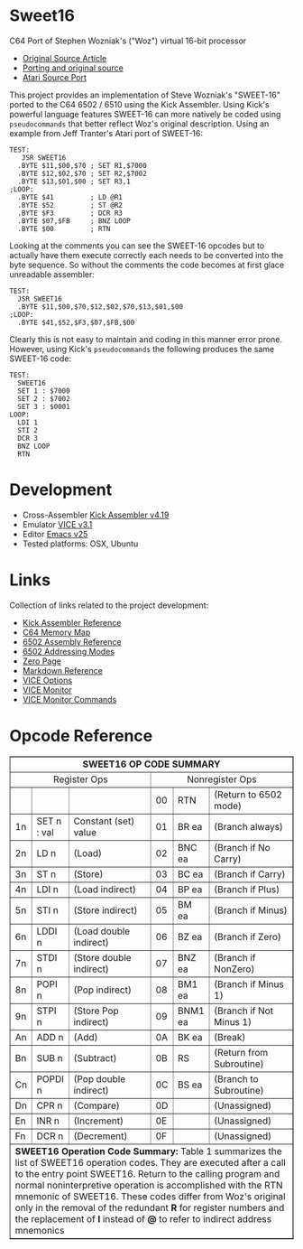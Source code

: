 # Sweet16
C64 Port of Stephen Wozniak's ("Woz") virtual 16-bit processor
- [Original Source Article](http://amigan.1emu.net/kolsen/programming/sweet16.html)
- [Porting and original source](http://www.6502.org/source/interpreters/sweet16.htm)
- [Atari Source Port](https://github.com/jefftranter/6502/blob/master/asm/sweet16/sweet16.s)

This project provides an implementation of Steve Wozniak's "SWEET-16" ported to the C64 6502 / 6510 using the Kick Assembler.   Using Kick's powerful language features SWEET-16 can more natively be coded using ```pseudocommands``` that better reflect Woz's original description.  Using an example from Jeff Tranter's Atari port of SWEET-16:

```
TEST:
   JSR SWEET16
  .BYTE $11,$00,$70 ; SET R1,$7000
  .BYTE $12,$02,$70 ; SET R2,$7002
  .BYTE $13,$01,$00 ; SET R3,1
;LOOP:
  .BYTE $41         ; LD @R1
  .BYTE $52         ; ST @R2
  .BYTE $F3         ; DCR R3
  .BYTE $07,$FB     ; BNZ LOOP
  .BYTE $00         ; RTN
```

Looking at the comments you can see the SWEET-16 opcodes but to actually have them execute correctly each needs to be converted into the byte sequence.  So without the comments the code becomes at first glace unreadable assembler:

```
TEST:
  JSR SWEET16
  .BYTE $11,$00,$70,$12,$02,$70,$13,$01,$00
;LOOP:
  .BYTE $41,$52,$F3,$07,$FB,$00
```

Clearly this is not easy to maintain and coding in this manner error prone.   However, using Kick's ```pseudocommands``` the following produces the same SWEET-16 code:

```
TEST:
  SWEET16
  SET 1 : $7000
  SET 2 : $7002
  SET 3 : $0001
LOOP:
  LDI 1
  STI 2
  DCR 3
  BNZ LOOP
  RTN
```

# Development
- Cross-Assembler [Kick Assembler v4.19](http://www.theweb.dk/KickAssembler/Main.html#frontpage)
- Emulator [VICE v3.1](http://vice-emu.sourceforge.net/)
- Editor [Emacs v25](https://www.gnu.org/software/emacs/)
- Tested platforms: OSX, Ubuntu

# Links
Collection of links related to the project development:
 - [Kick Assembler Reference](http://www.theweb.dk/KickAssembler/webhelp/content/cpt_Introduction.html)
 - [C64 Memory Map](http://sta.c64.org/cbm64mem.html)
 - [6502 Assembly Reference](http://www.obelisk.me.uk/6502/reference.html)
 - [6502 Addressing Modes](http://www.obelisk.me.uk/6502/addressing.html)
 - [Zero Page](https://www.c64-wiki.com/wiki/Zeropage)
 - [Markdown Reference](https://github.com/adam-p/markdown-here/wiki/Markdown-Cheatsheet)
 - [VICE Options](https://github.com/rjanicek/vice.js/blob/master/vice-options.md)
 - [VICE Monitor](http://codebase64.org/doku.php?id=base:using_the_vice_monitor)
 - [VICE Monitor Commands](http://vice-emu.sourceforge.net/vice_12.html#SEC290)
 
# Opcode Reference

<table width="100%" border="">
<tbody><tr><td align="center" colspan="6"><b>SWEET16 OP CODE SUMMARY</b></td></tr>
<tr><td align="center" width="50%" colspan="3">Register Ops</td><td align="center" width="50%" colspan="3">Nonregister Ops</td></tr>
<tr><td width="5%">&nbsp;</td><td width="12%">&nbsp;</td><td width="33%">&nbsp;</td><td width="5%">00</td><td width="12%">RTN</td><td width="33%">(Return to 6502 mode)</td></tr>
<tr><td>1n</td><td>SET n : val</td><td>Constant (set) value</td><td>01</td><td>BR ea</td><td>(Branch always)</td></tr>
<tr><td>2n</td><td>LD n</td><td>(Load)</td><td>02</td><td>BNC ea</td><td>(Branch if No Carry)</td></tr>
<tr><td>3n</td><td>ST n</td><td>(Store)</td><td>03</td><td>BC ea</td><td>(Branch if Carry)</td></tr>
<tr><td>4n</td><td>LDI n</td><td>(Load indirect)</td><td>04</td><td>BP ea</td><td>(Branch if Plus)</td></tr>
<tr><td>5n</td><td>STI n</td><td>(Store indirect)</td><td>05</td><td>BM ea</td><td>(Branch if Minus)</td></tr>
<tr><td>6n</td><td>LDDI n</td><td>(Load double indirect)</td><td>06</td><td>BZ ea</td><td>(Branch if Zero)</td></tr>
<tr><td>7n</td><td>STDI n</td><td>(Store double indirect)</td><td>07</td><td>BNZ ea</td><td>(Branch if NonZero)</td></tr>
<tr><td>8n</td><td>POPI n</td><td>(Pop indirect)</td><td>08</td><td>BM1 ea</td><td>(Branch if Minus 1)</td></tr>
<tr><td>9n</td><td>STPI n</td><td>(Store Pop indirect)</td><td>09</td><td>BNM1 ea</td><td>(Branch if Not Minus 1)</td></tr>
<tr><td>An</td><td>ADD n</td><td>(Add)</td><td>0A</td><td>BK ea</td><td>(Break)</td></tr>
<tr><td>Bn</td><td>SUB n</td><td>(Subtract)</td><td>0B</td><td>RS</td><td>(Return from Subroutine)</td></tr>
<tr><td>Cn</td><td>POPDI n</td><td>(Pop double indirect)</td><td>0C</td><td>BS ea</td><td>(Branch to Subroutine)</td></tr>
<tr><td>Dn</td><td>CPR n</td><td>(Compare)</td><td>0D</td><td>&nbsp;</td><td>(Unassigned)</td></tr>
<tr><td>En</td><td>INR n</td><td>(Increment)</td><td>0E</td><td>&nbsp;</td><td>(Unassigned)</td></tr>
<tr><td>Fn</td><td>DCR n</td><td>(Decrement)</td><td>0F</td><td>&nbsp;</td><td>(Unassigned)</td></tr>
<tr><td colspan="6"><b>SWEET16 Operation Code Summary:</b> Table 1 summarizes the list of SWEET16 operation codes.  They are executed after a call to the entry point SWEET16.  Return to the calling program and normal noninterpretive operation is accomplished with the RTN mnemonic of SWEET16.  These codes differ from Woz's original only in the removal of the redundant <b>R</b> for register numbers and the replacement of <b>I</b> instead of <b>@</b> to refer to indirect address mnemonics</td></tr>
</tbody></table>
